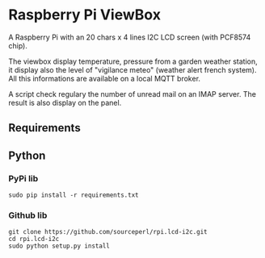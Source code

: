 Raspberry Pi ViewBox
====================

A Raspberry Pi with an 20 chars x 4 lines I2C LCD screen (with PCF8574 chip).

The viewbox display temperature, pressure from a garden weather station, it
display also the level of "vigilance meteo" (weather alert french system). All
this informations are available on a local MQTT broker.

A script check regulary the number of unread mail on an IMAP server. The result
is also display on the panel.

Requirements
------------

## Python

### PyPi lib

    sudo pip install -r requirements.txt

### Github lib

    git clone https://github.com/sourceperl/rpi.lcd-i2c.git
    cd rpi.lcd-i2c
    sudo python setup.py install


